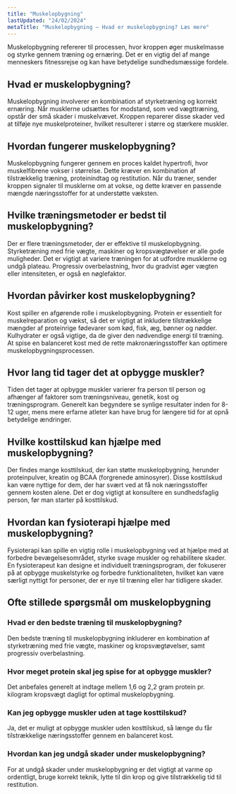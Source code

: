 ```yaml
---
title: "Muskelopbygning"
lastUpdated: "24/02/2024"
metaTitle: "Muskelopbygning – Hvad er muskelopbygning? Læs mere"
---
```


Muskelopbygning refererer til processen, hvor kroppen øger muskelmasse og styrke gennem træning og ernæring. Det er en vigtig del af mange menneskers fitnessrejse og kan have betydelige sundhedsmæssige fordele.

## Hvad er muskelopbygning?

Muskelopbygning involverer en kombination af styrketræning og korrekt ernæring. Når musklerne udsættes for modstand, som ved vægttræning, opstår der små skader i muskelvævet. Kroppen reparerer disse skader ved at tilføje nye muskelproteiner, hvilket resulterer i større og stærkere muskler.

## Hvordan fungerer muskelopbygning?

Muskelopbygning fungerer gennem en proces kaldet hypertrofi, hvor muskelfibrene vokser i størrelse. Dette kræver en kombination af tilstrækkelig træning, proteinindtag og restitution. Når du træner, sender kroppen signaler til musklerne om at vokse, og dette kræver en passende mængde næringsstoffer for at understøtte væksten.

## Hvilke træningsmetoder er bedst til muskelopbygning?

Der er flere træningsmetoder, der er effektive til muskelopbygning. Styrketræning med frie vægte, maskiner og kropsvægtøvelser er alle gode muligheder. Det er vigtigt at variere træningen for at udfordre musklerne og undgå plateau. Progressiv overbelastning, hvor du gradvist øger vægten eller intensiteten, er også en nøglefaktor.

## Hvordan påvirker kost muskelopbygning?

Kost spiller en afgørende rolle i muskelopbygning. Protein er essentielt for muskelreparation og vækst, så det er vigtigt at inkludere tilstrækkelige mængder af proteinrige fødevarer som kød, fisk, æg, bønner og nødder. Kulhydrater er også vigtige, da de giver den nødvendige energi til træning. At spise en balanceret kost med de rette makronæringsstoffer kan optimere muskelopbygningsprocessen.

## Hvor lang tid tager det at opbygge muskler?

Tiden det tager at opbygge muskler varierer fra person til person og afhænger af faktorer som træningsniveau, genetik, kost og træningsprogram. Generelt kan begyndere se synlige resultater inden for 8-12 uger, mens mere erfarne atleter kan have brug for længere tid for at opnå betydelige ændringer.

## Hvilke kosttilskud kan hjælpe med muskelopbygning?

Der findes mange kosttilskud, der kan støtte muskelopbygning, herunder proteinpulver, kreatin og BCAA (forgrenede aminosyrer). Disse kosttilskud kan være nyttige for dem, der har svært ved at få nok næringsstoffer gennem kosten alene. Det er dog vigtigt at konsultere en sundhedsfaglig person, før man starter på kosttilskud.

## Hvordan kan fysioterapi hjælpe med muskelopbygning?

Fysioterapi kan spille en vigtig rolle i muskelopbygning ved at hjælpe med at forbedre bevægelsesområdet, styrke svage muskler og rehabilitere skader. En fysioterapeut kan designe et individuelt træningsprogram, der fokuserer på at opbygge muskelstyrke og forbedre funktionaliteten, hvilket kan være særligt nyttigt for personer, der er nye til træning eller har tidligere skader.

## Ofte stillede spørgsmål om muskelopbygning

### Hvad er den bedste træning til muskelopbygning?

Den bedste træning til muskelopbygning inkluderer en kombination af styrketræning med frie vægte, maskiner og kropsvægtøvelser, samt progressiv overbelastning.

### Hvor meget protein skal jeg spise for at opbygge muskler?

Det anbefales generelt at indtage mellem 1,6 og 2,2 gram protein pr. kilogram kropsvægt dagligt for optimal muskelopbygning.

### Kan jeg opbygge muskler uden at tage kosttilskud?

Ja, det er muligt at opbygge muskler uden kosttilskud, så længe du får tilstrækkelige næringsstoffer gennem en balanceret kost.

### Hvordan kan jeg undgå skader under muskelopbygning?

For at undgå skader under muskelopbygning er det vigtigt at varme op ordentligt, bruge korrekt teknik, lytte til din krop og give tilstrækkelig tid til restitution.